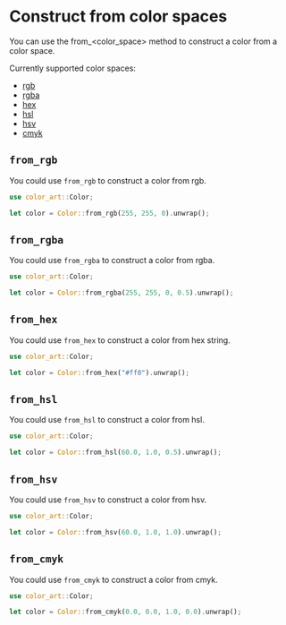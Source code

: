 # Construct from color spaces

You can use the from_<color_space> method to construct a color from a color space.

Currently supported color spaces:

- [rgb](#from_rgb)
- [rgba](#from_rgba)
- [hex](#from_hex)
- [hsl](#from_hsl)
- [hsv](#from_hsv)
- [cmyk](#from_cmyk)

## `from_rgb`

You could use `from_rgb` to construct a color from rgb.


```rust
use color_art::Color;

let color = Color::from_rgb(255, 255, 0).unwrap();
```

## `from_rgba`

You could use `from_rgba` to construct a color from rgba.

```rust
use color_art::Color;

let color = Color::from_rgba(255, 255, 0, 0.5).unwrap();
```

## `from_hex`

You could use `from_hex` to construct a color from hex string.

```rust
use color_art::Color;

let color = Color::from_hex("#ff0").unwrap();
```

## `from_hsl`

You could use `from_hsl` to construct a color from hsl.

```rust
use color_art::Color;

let color = Color::from_hsl(60.0, 1.0, 0.5).unwrap();
```

## `from_hsv`

You could use `from_hsv` to construct a color from hsv.

```rust
use color_art::Color;

let color = Color::from_hsv(60.0, 1.0, 1.0).unwrap();
```

## `from_cmyk`

You could use `from_cmyk` to construct a color from cmyk.

```rust
use color_art::Color;

let color = Color::from_cmyk(0.0, 0.0, 1.0, 0.0).unwrap();
```
